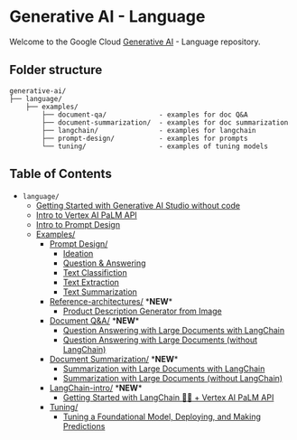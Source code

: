 # Generative AI - Language

Welcome to the Google Cloud [Generative AI](https://cloud.google.com/ai/generative-ai/)  - Language repository.

## Folder structure
```
generative-ai/
├── language/
    ├── examples/
        ├── document-qa/             - examples for doc Q&A
        ├── document-summarization/  - examples for doc summarization
        ├── langchain/               - examples for langchain
        ├── prompt-design/           - examples for prompts
        └── tuning/                  - examples of tuning models
```

## Table of Contents
- `language/`
  - [Getting Started with Generative AI Studio without code](intro_generative_ai_studio.md)
  - [Intro to Vertex AI PaLM API](intro_palm_api.ipynb)
  - [Intro to Prompt Design](intro_prompt_design.ipynb)
  - [Examples/](examples/)
    - [Prompt Design/](examples/prompt-design/)
      - [Ideation](examples/prompt-design/ideation.ipynb)
      - [Question & Answering](examples/prompt-design/question_answering.ipynb)
      - [Text Classifiction](examples/prompt-design/text_classification.ipynb)
      - [Text Extraction](examples/prompt-design/text_extraction.ipynb)
      - [Text Summarization](examples/prompt-design/text_summarization.ipynb)
    - [Reference-architectures/](examples/reference-architectures/) \***NEW**\*
      - [Product Description Generator from Image](examples/reference-architectures/product_description_generator_image.ipynb)
    - [Document Q&A/](examples/document-qa/) \***NEW**\*
      - [Question Answering with Large Documents with LangChain](examples/document-qa/question_answering_large_documents_langchain.ipynb)
      - [Question Answering with Large Documents (without LangChain)](examples/document-qa/question_answering_large_documents.ipynb)
    - [Document Summarization/](examples/document-summarization/) \***NEW**\*
      - [Summarization with Large Documents with LangChain](examples/document-summarization/summarization_large_documents_langchain.ipynb)
      - [Summarization with Large Documents (without LangChain)](examples/document-summarization/summarization_large_documents.ipynb)
    - [LangChain-intro/](examples/langchain-intro/) \***NEW**\*
      - [Getting Started with LangChain 🦜️🔗 + Vertex AI PaLM API](examples/langchain-intro/intro_langchain_palm_api.ipynb)
    - [Tuning/](examples/tuning/)
      - [Tuning a Foundational Model, Deploying, and Making Predictions](examples/tuning/getting_started_tuning.ipynb)
